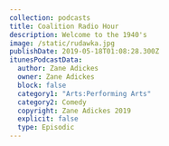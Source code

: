 ```yaml
---
collection: podcasts
title: Coalition Radio Hour
description: Welcome to the 1940's
image: /static/rudawka.jpg
publishDate: 2019-05-18T01:08:28.300Z
itunesPodcastData:
  author: Zane Adickes
  owner: Zane Adickes
  block: false
  category1: "Arts:Performing Arts"
  category2: Comedy
  copyright: Zane Adickes 2019
  explicit: false
  type: Episodic
---
```

